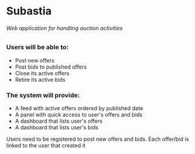 # Subastia
###### Web application for handling auction activities

### Users will be able to:
- Post new offers
- Post bids to published offers
- Close its active offers
- Retire its active bids

### The system will provide:
- A feed with active offers ordered by published date
- A panel with quick access to user's offers and bids
- A dashboard that lists user's offers
- A dashboard that lists user's bids

Users need to be registered to post new offers and bids.
Each offer/bid is linked to the user that created it
